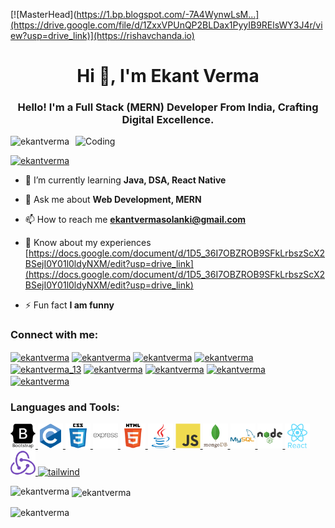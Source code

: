 [![MasterHead](https://1.bp.blogspot.com/-7A4WynwLsM...](https://drive.google.com/file/d/1ZxxVPUnQP2BLDax1PyyIB9RElsWY3J4r/view?usp=drive_link)](https://rishavchanda.io)
<h1 align="center">Hi 👋, I'm Ekant Verma</h1>
<h3 align="center">Hello! I'm a Full Stack (MERN) Developer From India, Crafting Digital Excellence.</h3>
<img align="right" alt="Coding" width="400" src="https://camo.githubusercontent.com/c1dcb74cc1c1835b1d716f5051499a2814c683c806b15f04b0eba492863703e9/68747470733a2f2f63646e2e6472696262626c652e636f6d2f75736572732f3733303730332f73637265656e73686f74732f363538313234332f6176656e746f2e676966">

<p align="left"> <img src="https://komarev.com/ghpvc/?username=ekantverma&label=Profile%20views&color=0e75b6&style=flat" alt="ekantverma" /> </p>

<p align="left"> <a href="https://twitter.com/ekantverma" target="blank"><img src="https://img.shields.io/twitter/follow/ekantverma?logo=twitter&style=for-the-badge" alt="ekantverma" /></a> </p>

- 🌱 I’m currently learning **Java, DSA, React Native**

- 💬 Ask me about **Web Development, MERN**

- 📫 How to reach me **ekantvermasolanki@gmail.com**

- 📄 Know about my experiences [https://docs.google.com/document/d/1D5_36I7OBZROB9SFkLrbszScX2BSejI0Y01l0ldyNXM/edit?usp=drive_link](https://docs.google.com/document/d/1D5_36I7OBZROB9SFkLrbszScX2BSejI0Y01l0ldyNXM/edit?usp=drive_link)

- ⚡ Fun fact **I am funny**

<h3 align="left">Connect with me:</h3>
<p align="left">
<a href="https://twitter.com/ekantverma" target="blank"><img align="center" src="https://raw.githubusercontent.com/rahuldkjain/github-profile-readme-generator/master/src/images/icons/Social/twitter.svg" alt="ekantverma" height="30" width="40" /></a>
<a href="https://linkedin.com/in/ekantverma" target="blank"><img align="center" src="https://raw.githubusercontent.com/rahuldkjain/github-profile-readme-generator/master/src/images/icons/Social/linked-in-alt.svg" alt="ekantverma" height="30" width="40" /></a>
<a href="https://stackoverflow.com/users/ekantverma" target="blank"><img align="center" src="https://raw.githubusercontent.com/rahuldkjain/github-profile-readme-generator/master/src/images/icons/Social/stack-overflow.svg" alt="ekantverma" height="30" width="40" /></a>
<a href="https://fb.com/ekantverma" target="blank"><img align="center" src="https://raw.githubusercontent.com/rahuldkjain/github-profile-readme-generator/master/src/images/icons/Social/facebook.svg" alt="ekantverma" height="30" width="40" /></a>
<a href="https://instagram.com/ekantverma_13" target="blank"><img align="center" src="https://raw.githubusercontent.com/rahuldkjain/github-profile-readme-generator/master/src/images/icons/Social/instagram.svg" alt="ekantverma_13" height="30" width="40" /></a>
<a href="https://www.codechef.com/users/ekantverma" target="blank"><img align="center" src="https://cdn.jsdelivr.net/npm/simple-icons@3.1.0/icons/codechef.svg" alt="ekantverma" height="30" width="40" /></a>
<a href="https://www.hackerrank.com/ekantverma" target="blank"><img align="center" src="https://raw.githubusercontent.com/rahuldkjain/github-profile-readme-generator/master/src/images/icons/Social/hackerrank.svg" alt="ekantverma" height="30" width="40" /></a>
<a href="https://www.leetcode.com/ekantverma" target="blank"><img align="center" src="https://raw.githubusercontent.com/rahuldkjain/github-profile-readme-generator/master/src/images/icons/Social/leet-code.svg" alt="ekantverma" height="30" width="40" /></a>
<a href="https://auth.geeksforgeeks.org/user/ekantverma" target="blank"><img align="center" src="https://raw.githubusercontent.com/rahuldkjain/github-profile-readme-generator/master/src/images/icons/Social/geeks-for-geeks.svg" alt="ekantverma" height="30" width="40" /></a>
</p>

<h3 align="left">Languages and Tools:</h3>
<p align="left"> <a href="https://getbootstrap.com" target="_blank" rel="noreferrer"> <img src="https://raw.githubusercontent.com/devicons/devicon/master/icons/bootstrap/bootstrap-plain-wordmark.svg" alt="bootstrap" width="40" height="40"/> </a> <a href="https://www.cprogramming.com/" target="_blank" rel="noreferrer"> <img src="https://raw.githubusercontent.com/devicons/devicon/master/icons/c/c-original.svg" alt="c" width="40" height="40"/> </a> <a href="https://www.w3schools.com/css/" target="_blank" rel="noreferrer"> <img src="https://raw.githubusercontent.com/devicons/devicon/master/icons/css3/css3-original-wordmark.svg" alt="css3" width="40" height="40"/> </a> <a href="https://expressjs.com" target="_blank" rel="noreferrer"> <img src="https://raw.githubusercontent.com/devicons/devicon/master/icons/express/express-original-wordmark.svg" alt="express" width="40" height="40"/> </a> <a href="https://www.w3.org/html/" target="_blank" rel="noreferrer"> <img src="https://raw.githubusercontent.com/devicons/devicon/master/icons/html5/html5-original-wordmark.svg" alt="html5" width="40" height="40"/> </a> <a href="https://www.java.com" target="_blank" rel="noreferrer"> <img src="https://raw.githubusercontent.com/devicons/devicon/master/icons/java/java-original.svg" alt="java" width="40" height="40"/> </a> <a href="https://developer.mozilla.org/en-US/docs/Web/JavaScript" target="_blank" rel="noreferrer"> <img src="https://raw.githubusercontent.com/devicons/devicon/master/icons/javascript/javascript-original.svg" alt="javascript" width="40" height="40"/> </a> <a href="https://www.mongodb.com/" target="_blank" rel="noreferrer"> <img src="https://raw.githubusercontent.com/devicons/devicon/master/icons/mongodb/mongodb-original-wordmark.svg" alt="mongodb" width="40" height="40"/> </a> <a href="https://www.mysql.com/" target="_blank" rel="noreferrer"> <img src="https://raw.githubusercontent.com/devicons/devicon/master/icons/mysql/mysql-original-wordmark.svg" alt="mysql" width="40" height="40"/> </a> <a href="https://nodejs.org" target="_blank" rel="noreferrer"> <img src="https://raw.githubusercontent.com/devicons/devicon/master/icons/nodejs/nodejs-original-wordmark.svg" alt="nodejs" width="40" height="40"/> </a> <a href="https://reactjs.org/" target="_blank" rel="noreferrer"> <img src="https://raw.githubusercontent.com/devicons/devicon/master/icons/react/react-original-wordmark.svg" alt="react" width="40" height="40"/> </a> <a href="https://redux.js.org" target="_blank" rel="noreferrer"> <img src="https://raw.githubusercontent.com/devicons/devicon/master/icons/redux/redux-original.svg" alt="redux" width="40" height="40"/> </a> <a href="https://tailwindcss.com/" target="_blank" rel="noreferrer"> <img src="https://www.vectorlogo.zone/logos/tailwindcss/tailwindcss-icon.svg" alt="tailwind" width="40" height="40"/> </a> </p>

<p><img align="left" src="https://github-readme-stats.vercel.app/api/top-langs?username=ekantverma&show_icons=true&locale=en&layout=compact" alt="ekantverma" /></p>

<p>&nbsp;<img align="center" src="https://github-readme-stats.vercel.app/api?username=ekantverma&show_icons=true&locale=en" alt="ekantverma" /></p>

<p><img align="center" src="https://github-readme-streak-stats.herokuapp.com/?user=ekantverma&" alt="ekantverma" /></p>
